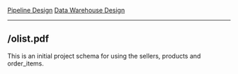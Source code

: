 <a href="">Pipeline Design</a>
<a href="">Data Warehouse Design</a>

-----------------------------------------------------------------------------------------------------------------------------------
/olist.pdf
-----------------------------------------------------------------------------------------------------------------------------------

This is an initial project schema for using the sellers, products and order_items. 